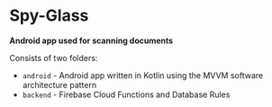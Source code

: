 # Spy-Glass

**Android app used for scanning documents**

Consists of two folders:
- `android` - Android app written in Kotlin using the MVVM software architecture pattern
- `backend` - Firebase Cloud Functions and Database Rules
